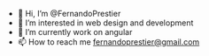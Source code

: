 - 👋 Hi, I’m @FernandoPrestier
- 👀 I’m interested in web design and development
- 🌱 I’m currently work on angular
- 📫 How to reach me fernandoprestier@gmail.com

<!---
FernandoPrestier/FernandoPrestier is a ✨ special ✨ repository because its `README.md` (this file) appears on your GitHub profile.
You can click the Preview link to take a look at your changes.
--->
